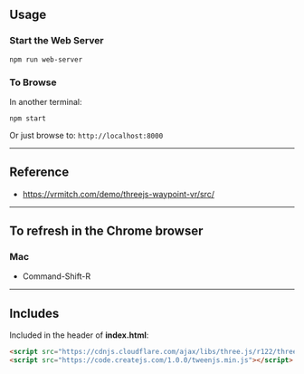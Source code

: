 
## Usage

### Start the Web Server

```
npm run web-server
```

### To Browse

In another terminal:

```
npm start
```

Or just browse to: `http://localhost:8000`

* * *

## Reference

* https://vrmitch.com/demo/threejs-waypoint-vr/src/

* * * 

## To refresh in the Chrome browser

### Mac

* Command-Shift-R

* * *

## Includes

Included in the header of **index.html**:

```html
<script src="https://cdnjs.cloudflare.com/ajax/libs/three.js/r122/three.min.js"></script>
<script src="https://code.createjs.com/1.0.0/tweenjs.min.js"></script>
```